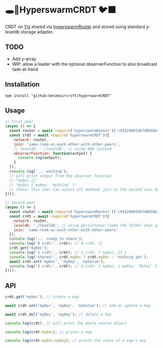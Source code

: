 # 🕳️🥊HyperswarmCRDT 🐦‍⬛ 

CRDT on [Yjs](https://docs.yjs.dev/api/y.doc) shared via [hyperswarmRouter](https://github.com/benzmuircroft/hyperswarmRouter) and stored using standard y-leveldb storage adaptor.

## TODO
- Add y-array
- WIP: allow a leader with the optional observerFunction to also broadcast task-at-hand

## Installation
```
npm install "github:benzmuircroft/hyperswarmCRDT"
```

## Usage
```js
// First peer
(async () => {
  const router = await require('hyperswarmRouter')('c915296031bf40b58ef7f1d6b883512e799c1982b83acdc7ce27a2079a8c196f'); // any 64 hex
  const crdt = await require('hyperswarmCRDT')({
    network: router,
    join: 'same-room-as-each-other-with-other-peers',
    // leveldb: './leveldb', // using RAM instead
    observerFunction: function(output) {
      console.log(output);
    }
  });
  console.log('... waiting');
  // will print output from the observer function
  // "myDoc {}"
  // "myDoc { myKey: 'myValue' }"
  // (note: this user can access all methods just as the second user below ...)
})();
```
```js
// Second peer
(async () => {
  const router = await require('hyperswarmRouter')('c915296031bf40b58ef7f1d6b883512e799c1982b83acdc7ce27a2079a8c196f'); // any 64 hex
  const crdt = await require('hyperswarmCRDT')({
    network: router,
    leveldb: './leveldb', // using persistance (name the folder what you like)
    join: 'same-room-as-each-other-with-other-peers'
  });
  console.log('... ready to share');
  console.log('0 crdt:', crdt); // 0 crdt: {}
  crdt.get('myDoc');
  console.log('1 crdt:', crdt); // 1 crdt: { myDoc: {} }
  console.log('shared:', crdt.myDoc ? crdt.myDoc : 'nothing yet');
  await crdt.set('myDoc', 'myKey', 'myValue');
  console.log('2 crdt:', crdt); // 2 crdt: { myDoc: { myKey: 'MyVal' } }
})();
```

## API
```js
crdt.get('myDoc'); // create a map

await crdt.set('myDoc', 'myKey', 'myValue'); // add or update a key

await crdt.del('myDoc', 'myKey'); // delete a key

console.log(crdt); // will print the whole shared object

console.log(crdt.myDoc); // prints a map 

console.log(crdt.myDoc.myKey); // prints the value of a map's key
```
